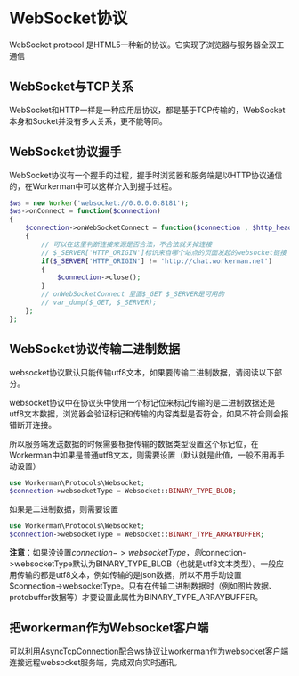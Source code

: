# WebSocket协议

WebSocket protocol 是HTML5一种新的协议。它实现了浏览器与服务器全双工通信

## WebSocket与TCP关系

WebSocket和HTTP一样是一种应用层协议，都是基于TCP传输的，WebSocket本身和Socket并没有多大关系，更不能等同。

## WebSocket协议握手
WebSocket协议有一个握手的过程，握手时浏览器和服务端是以HTTP协议通信的，在Workerman中可以这样介入到握手过程。

```php
$ws = new Worker('websocket://0.0.0.0:8181');
$ws->onConnect = function($connection)
{
    $connection->onWebSocketConnect = function($connection , $http_header)
    {
        // 可以在这里判断连接来源是否合法，不合法就关掉连接
        // $_SERVER['HTTP_ORIGIN']标识来自哪个站点的页面发起的websocket链接
        if($_SERVER['HTTP_ORIGIN'] != 'http://chat.workerman.net')
        {
            $connection->close();
        }
        // onWebSocketConnect 里面$_GET $_SERVER是可用的
        // var_dump($_GET, $_SERVER);
    };
};
```

## WebSocket协议传输二进制数据

websocket协议默认只能传输utf8文本，如果要传输二进制数据，请阅读以下部分。

websocket协议中在协议头中使用一个标记位来标记传输的是二进制数据还是utf8文本数据，浏览器会验证标记和传输的内容类型是否符合，如果不符合则会报错断开连接。

所以服务端发送数据的时候需要根据传输的数据类型设置这个标记位，在Workerman中如果是普通utf8文本，则需要设置（默认就是此值，一般不用再手动设置）
```php
use Workerman\Protocols\Websocket;
$connection->websocketType = Websocket::BINARY_TYPE_BLOB;
```

如果是二进制数据，则需要设置
```php
use Workerman\Protocols\Websocket;
$connection->websocketType = Websocket::BINARY_TYPE_ARRAYBUFFER;
```

**注意**：如果没设置$connection->websocketType，则$connection->websocketType默认为BINARY_TYPE_BLOB（也就是utf8文本类型）。一般应用传输的都是utf8文本，例如传输的是json数据，所以不用手动设置$connection->websocketType。只有在传输二进制数据时（例如图片数据、protobuffer数据等）才要设置此属性为BINARY_TYPE_ARRAYBUFFER。

## 把workerman作为Websocket客户端
可以利用[AsyncTcpConnection](/worker-development/__construct.html)配合[ws协议](/appendices/about-ws.html)让workerman作为websocket客户端连接远程websocket服务端，完成双向实时通讯。





